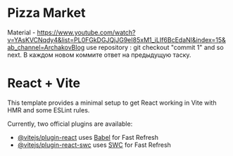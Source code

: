 # Pizza Market

Material - https://www.youtube.com/watch?v=YAsKVCNqdy4&list=PL0FGkDGJQjJG9eI85xM1_iLIf6BcEdaNl&index=15&ab_channel=ArchakovBlog
use repository : git checkout "commit 1" and so next.
В каждом новом коммите ответ на предыдущую таску.

# React + Vite

This template provides a minimal setup to get React working in Vite with HMR and some ESLint rules.

Currently, two official plugins are available:

- [@vitejs/plugin-react](https://github.com/vitejs/vite-plugin-react/blob/main/packages/plugin-react/README.md) uses [Babel](https://babeljs.io/) for Fast Refresh
- [@vitejs/plugin-react-swc](https://github.com/vitejs/vite-plugin-react-swc) uses [SWC](https://swc.rs/) for Fast Refresh
